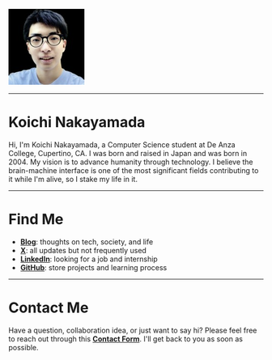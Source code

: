 
![Koichi's Photo](profile150.jpg)

---

# Koichi Nakayamada

Hi, I'm Koichi Nakayamada, a Computer Science student at De Anza College, Cupertino, CA. I was born and raised in Japan and was born in 2004. My vision is to advance humanity through technology. I believe the brain-machine interface is one of the most significant fields contributing to it while I'm alive, so I stake my life in it.

---

# Find Me

- [**Blog**](https://koichin.medium.com): thoughts on tech, society, and life
- [**X**](https://x.com/koichincom): all updates but not frequently used
- [**LinkedIn**](https://linkedin.com/in/koichincom): looking for a job and internship
- [**GitHub**](https://github.com/koichincom): store projects and learning process

---

# Contact Me

Have a question, collaboration idea, or just want to say hi? Please feel free to reach out through this [**Contact Form**](https://forms.gle/TTmCVmB7TK8fyH5Z8). I'll get back to you as soon as possible.
